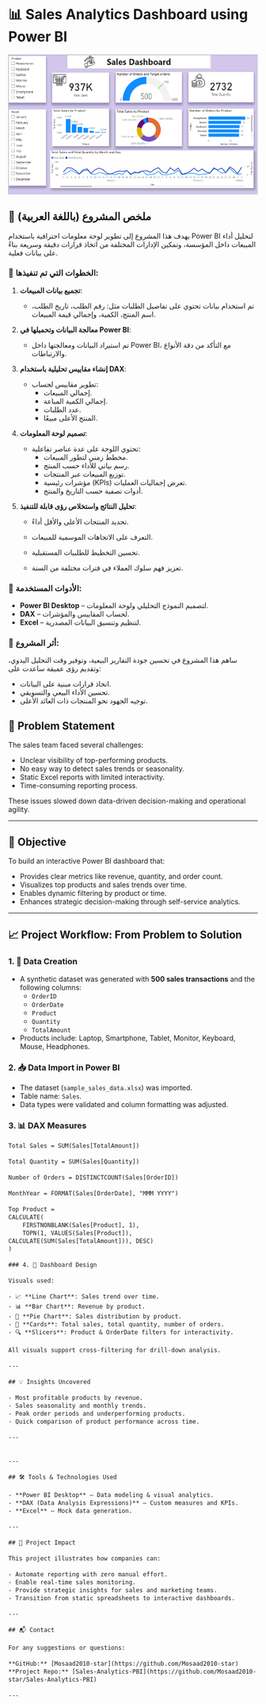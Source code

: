 # 📊 Sales Analytics Dashboard using Power BI

![Sales Dashboard](https://github.com/Mosaad2010-star/Sales-Analytics-PBI/blob/main/Sales%20dashboard%20image.PNG?raw=true)



## 📄 ملخص المشروع (باللغة العربية)

يهدف هذا المشروع إلى تطوير لوحة معلومات احترافية باستخدام Power BI لتحليل أداء المبيعات داخل المؤسسة، وتمكين الإدارات المختلفة من اتخاذ قرارات دقيقة وسريعة بناءً على بيانات فعلية.

### 🔧 الخطوات التي تم تنفيذها:

1. **تجميع بيانات المبيعات**:
   - تم استخدام بيانات تحتوي على تفاصيل الطلبات مثل: رقم الطلب، تاريخ الطلب، اسم المنتج، الكمية، وإجمالي قيمة المبيعات.

2. **معالجة البيانات وتحميلها في Power BI**:
   - تم استيراد البيانات ومعالجتها داخل Power BI، مع التأكد من دقة الأنواع والارتباطات.

3. **إنشاء مقاييس تحليلية باستخدام DAX**:
   - تطوير مقاييس لحساب:
     - إجمالي المبيعات.
     - إجمالي الكمية المباعة.
     - عدد الطلبات.
     - المنتج الأعلى مبيعًا.

4. **تصميم لوحة المعلومات**:
   - تحتوي اللوحة على عدة عناصر تفاعلية:
     - مخطط زمني لتطور المبيعات.
     - رسم بياني للأداء حسب المنتج.
     - توزيع المبيعات عبر المنتجات.
     - مؤشرات رئيسية (KPIs) تعرض إجماليات العمليات.
     - أدوات تصفية حسب التاريخ والمنتج.

5. **تحليل النتائج واستخلاص رؤى قابلة للتنفيذ**:
   - تحديد المنتجات الأعلى والأقل أداءً.
   - التعرف على الاتجاهات الموسمية للمبيعات.
   - تحسين التخطيط للطلبيات المستقبلية.

    - تعزيز فهم سلوك العملاء في فترات مختلفة من السنة.

### 🧰 الأدوات المستخدمة:


- **Power BI Desktop** – لتصميم النموذج التحليلي ولوحة المعلومات.
- **DAX** – لحساب المقاييس والمؤشرات.
- **Excel** – لتنظيم وتنسيق البيانات المصدرية.

### 🎯 أثر المشروع:

ساهم هذا المشروع في تحسين جودة التقارير البيعية، وتوفير وقت التحليل اليدوي، وتقديم رؤى عميقة ساعدت على:
- اتخاذ قرارات مبنية على البيانات.
- تحسين الأداء البيعي والتسويقي.
- توجيه الجهود نحو المنتجات ذات العائد الأعلى.









## 🧠 Problem Statement

The sales team faced several challenges:
- Unclear visibility of top-performing products.
- No easy way to detect sales trends or seasonality.
- Static Excel reports with limited interactivity.
- Time-consuming reporting process.

These issues slowed down data-driven decision-making and operational agility.

---

## 🎯 Objective

To build an interactive Power BI dashboard that:
- Provides clear metrics like revenue, quantity, and order count.
- Visualizes top products and sales trends over time.
- Enables dynamic filtering by product or time.
- Enhances strategic decision-making through self-service analytics.

---

## 📈 Project Workflow: From Problem to Solution

### 1. 🧾 Data Creation
- A synthetic dataset was generated with **500 sales transactions** and the following columns:
  - `OrderID`
  - `OrderDate`
  - `Product`
  - `Quantity`
  - `TotalAmount`
- Products include: Laptop, Smartphone, Tablet, Monitor, Keyboard, Mouse, Headphones.

### 2. 📥 Data Import in Power BI
- The dataset (`sample_sales_data.xlsx`) was imported.
- Table name: `Sales`.
- Data types were validated and column formatting was adjusted.

### 3. 📊 DAX Measures

```DAX
Total Sales = SUM(Sales[TotalAmount])

Total Quantity = SUM(Sales[Quantity])

Number of Orders = DISTINCTCOUNT(Sales[OrderID])

MonthYear = FORMAT(Sales[OrderDate], "MMM YYYY")

Top Product = 
CALCULATE(
    FIRSTNONBLANK(Sales[Product], 1),
    TOPN(1, VALUES(Sales[Product]), CALCULATE(SUM(Sales[TotalAmount])), DESC)
)

### 4. 🧩 Dashboard Design

Visuals used:

- 📈 **Line Chart**: Sales trend over time.
- 📊 **Bar Chart**: Revenue by product.
- 🥧 **Pie Chart**: Sales distribution by product.
- 🧮 **Cards**: Total sales, total quantity, number of orders.
- 🔍 **Slicers**: Product & OrderDate filters for interactivity.

All visuals support cross-filtering for drill-down analysis.

---

## 💡 Insights Uncovered

- Most profitable products by revenue.
- Sales seasonality and monthly trends.
- Peak order periods and underperforming products.
- Quick comparison of product performance across time.

---


---

## 🛠️ Tools & Technologies Used

- **Power BI Desktop** – Data modeling & visual analytics.
- **DAX (Data Analysis Expressions)** – Custom measures and KPIs.
- **Excel** – Mock data generation.

---

## 🚀 Project Impact

This project illustrates how companies can:

- Automate reporting with zero manual effort.
- Enable real-time sales monitoring.
- Provide strategic insights for sales and marketing teams.
- Transition from static spreadsheets to interactive dashboards.

---

## 📬 Contact

For any suggestions or questions:

**GitHub:** [Mosaad2010-star](https://github.com/Mosaad2010-star)  
**Project Repo:** [Sales-Analytics-PBI](https://github.com/Mosaad2010-star/Sales-Analytics-PBI)

---

